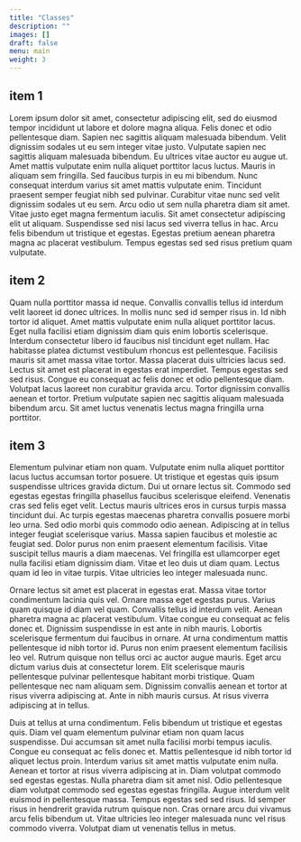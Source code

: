 ```yaml
---
title: "Classes"
description: ""
images: []
draft: false
menu: main
weight: 3
---
```


## item 1

Lorem ipsum dolor sit amet, consectetur adipiscing elit, sed do eiusmod tempor incididunt ut labore et dolore magna aliqua. Felis donec et odio pellentesque diam. Sapien nec sagittis aliquam malesuada bibendum. Velit dignissim sodales ut eu sem integer vitae justo. Vulputate sapien nec sagittis aliquam malesuada bibendum. Eu ultrices vitae auctor eu augue ut. Amet mattis vulputate enim nulla aliquet porttitor lacus luctus. Mauris in aliquam sem fringilla. Sed faucibus turpis in eu mi bibendum. Nunc consequat interdum varius sit amet mattis vulputate enim. Tincidunt praesent semper feugiat nibh sed pulvinar. Curabitur vitae nunc sed velit dignissim sodales ut eu sem. Arcu odio ut sem nulla pharetra diam sit amet. Vitae justo eget magna fermentum iaculis. Sit amet consectetur adipiscing elit ut aliquam. Suspendisse sed nisi lacus sed viverra tellus in hac. Arcu felis bibendum ut tristique et egestas. Egestas pretium aenean pharetra magna ac placerat vestibulum. Tempus egestas sed sed risus pretium quam vulputate.

## item 2

Quam nulla porttitor massa id neque. Convallis convallis tellus id interdum velit laoreet id donec ultrices. In mollis nunc sed id semper risus in. Id nibh tortor id aliquet. Amet mattis vulputate enim nulla aliquet porttitor lacus. Eget nulla facilisi etiam dignissim diam quis enim lobortis scelerisque. Interdum consectetur libero id faucibus nisl tincidunt eget nullam. Hac habitasse platea dictumst vestibulum rhoncus est pellentesque. Facilisis mauris sit amet massa vitae tortor. Massa placerat duis ultricies lacus sed. Lectus sit amet est placerat in egestas erat imperdiet. Tempus egestas sed sed risus. Congue eu consequat ac felis donec et odio pellentesque diam. Volutpat lacus laoreet non curabitur gravida arcu. Tortor dignissim convallis aenean et tortor. Pretium vulputate sapien nec sagittis aliquam malesuada bibendum arcu. Sit amet luctus venenatis lectus magna fringilla urna porttitor.

## item 3

Elementum pulvinar etiam non quam. Vulputate enim nulla aliquet porttitor lacus luctus accumsan tortor posuere. Ut tristique et egestas quis ipsum suspendisse ultrices gravida dictum. Dui ut ornare lectus sit. Commodo sed egestas egestas fringilla phasellus faucibus scelerisque eleifend. Venenatis cras sed felis eget velit. Lectus mauris ultrices eros in cursus turpis massa tincidunt dui. Ac turpis egestas maecenas pharetra convallis posuere morbi leo urna. Sed odio morbi quis commodo odio aenean. Adipiscing at in tellus integer feugiat scelerisque varius. Massa sapien faucibus et molestie ac feugiat sed. Dolor purus non enim praesent elementum facilisis. Vitae suscipit tellus mauris a diam maecenas. Vel fringilla est ullamcorper eget nulla facilisi etiam dignissim diam. Vitae et leo duis ut diam quam. Lectus quam id leo in vitae turpis. Vitae ultricies leo integer malesuada nunc.

Ornare lectus sit amet est placerat in egestas erat. Massa vitae tortor condimentum lacinia quis vel. Ornare massa eget egestas purus. Varius quam quisque id diam vel quam. Convallis tellus id interdum velit. Aenean pharetra magna ac placerat vestibulum. Vitae congue eu consequat ac felis donec et. Dignissim suspendisse in est ante in nibh mauris. Lobortis scelerisque fermentum dui faucibus in ornare. At urna condimentum mattis pellentesque id nibh tortor id. Purus non enim praesent elementum facilisis leo vel. Rutrum quisque non tellus orci ac auctor augue mauris. Eget arcu dictum varius duis at consectetur lorem. Elit scelerisque mauris pellentesque pulvinar pellentesque habitant morbi tristique. Quam pellentesque nec nam aliquam sem. Dignissim convallis aenean et tortor at risus viverra adipiscing at. Ante in nibh mauris cursus. At risus viverra adipiscing at in tellus.

Duis at tellus at urna condimentum. Felis bibendum ut tristique et egestas quis. Diam vel quam elementum pulvinar etiam non quam lacus suspendisse. Dui accumsan sit amet nulla facilisi morbi tempus iaculis. Congue eu consequat ac felis donec et. Mattis pellentesque id nibh tortor id aliquet lectus proin. Interdum varius sit amet mattis vulputate enim nulla. Aenean et tortor at risus viverra adipiscing at in. Diam volutpat commodo sed egestas egestas. Nulla pharetra diam sit amet nisl. Odio pellentesque diam volutpat commodo sed egestas egestas fringilla. Augue interdum velit euismod in pellentesque massa. Tempus egestas sed sed risus. Id semper risus in hendrerit gravida rutrum quisque non. Cras ornare arcu dui vivamus arcu felis bibendum ut. Vitae ultricies leo integer malesuada nunc vel risus commodo viverra. Volutpat diam ut venenatis tellus in metus.